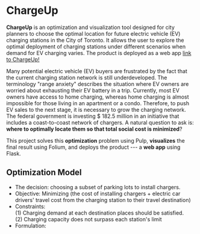 # ChargeUp 

**ChargeUp** is an optimization and visualization tool designed for city planners to choose the optimal location for future electric vehicle (EV) charging stations in the City of Toronto. It allows the user to explore the optimal deployment of charging stations under different scenarios when demand for EV charging varies. The product is deployed as a web app [link to ChargeUp!](http://chargeuptoronto.ca)


Many potential electric vehicle (EV) buyers are frustrated by the fact that the current charging station network is still underdeveloped. The terminology "range anxiety" describes the situation where EV owners are worried about exhausting their EV battery in a trip. Currently, most EV owners have access to home charging, whereas home charging is almost impossible for those living in an apartment or a condo. Therefore, to push EV sales to the next stage, it is necessary to grow the charging network. The federal government is investing \$ 182.5 million in an initiative that includes a coast-to-coast network of chargers. A natural question to ask is: **where to optimally locate them so that total social cost is minimized**? 

This project solves this **optimization** problem using Pulp, **visualizes** the final result using Folium, and deploys the product --- a **web app** using Flask. 

## Optimization Model
* The decision: choosing a subset of parking lots to install chargers.
* Objective: Minimizing (the cost of installing chargers + electric car drivers' travel cost from the charging station to their travel destination)
* Constraints:  <br>
(1) Charging demand at each destination places should be satisfied.<br>
(2) Charging capacity does not surpass each station's limit
* Formulation: 


